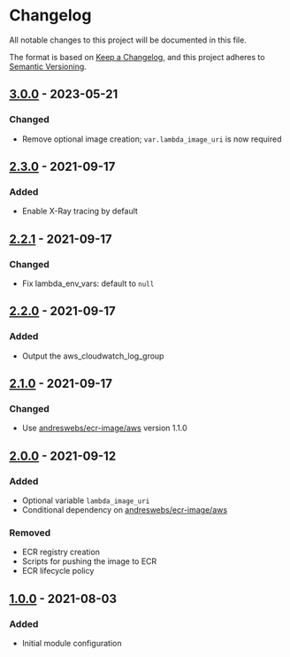 # Changelog

All notable changes to this project will be documented in this file.

The format is based on [Keep a Changelog](https://keepachangelog.com/en/1.0.0/),
and this project adheres to [Semantic Versioning](https://semver.org/spec/v2.0.0.html).

## [3.0.0] - 2023-05-21

### Changed
- Remove optional image creation; `var.lambda_image_uri` is now required

## [2.3.0] - 2021-09-17

### Added
- Enable X-Ray tracing by default

## [2.2.1] - 2021-09-17

### Changed
- Fix lambda_env_vars: default to `null`

## [2.2.0] - 2021-09-17

### Added
- Output the aws_cloudwatch_log_group

## [2.1.0] - 2021-09-17

### Changed
- Use [andreswebs/ecr-image/aws](https://registry.terraform.io/modules/andreswebs/ecr-image/aws/latest) version 1.1.0

## [2.0.0] - 2021-09-12

### Added
- Optional variable `lambda_image_uri`
- Conditional dependency on [andreswebs/ecr-image/aws](https://registry.terraform.io/modules/andreswebs/ecr-image/aws/latest)

### Removed
- ECR registry creation
- Scripts for pushing the image to ECR
- ECR lifecycle policy

## [1.0.0] - 2021-08-03

### Added
- Initial module configuration

[3.0.0]: https://github.com/andreswebs/terraform-aws-lambda-container/compare/2.3.0...3.0.0

[2.3.0]: https://github.com/andreswebs/terraform-aws-lambda-container/compare/2.2.1...2.3.0

[2.2.1]: https://github.com/andreswebs/terraform-aws-lambda-container/compare/2.2.0...2.2.1

[2.2.0]: https://github.com/andreswebs/terraform-aws-lambda-container/compare/2.1.0...2.2.0

[2.1.0]: https://github.com/andreswebs/terraform-aws-lambda-container/compare/1.0.0...2.1.0

[2.0.0]: https://github.com/andreswebs/terraform-aws-lambda-container/compare/1.0.0...2.0.0

[1.0.0]: "#"
